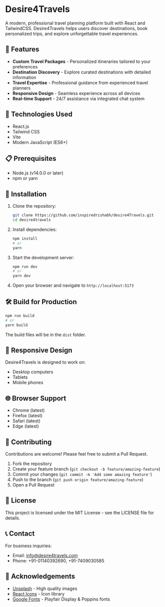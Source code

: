 # Desire4Travels

A modern, professional travel planning platform built with React and TailwindCSS. Desire4Travels helps users discover destinations, book personalized trips, and explore unforgettable travel experiences.

## 🌟 Features

- **Custom Travel Packages** - Personalized itineraries tailored to your preferences
- **Destination Discovery** - Explore curated destinations with detailed information
- **Travel Expertise** - Professional guidance from experienced travel planners
- **Responsive Design** - Seamless experience across all devices
- **Real-time Support** - 24/7 assistance via integrated chat system

## 🚀 Technologies Used

- React.js
- Tailwind CSS
- Vite
- Modern JavaScript (ES6+)

## 📋 Prerequisites

- Node.js (v14.0.0 or later)
- npm or yarn

## 🔧 Installation

1. Clone the repository:

   ```bash
   git clone https://github.com/inspiredrishabh/desire4Travels.git
   cd desire4travels
   ```

2. Install dependencies:

   ```bash
   npm install
   # or
   yarn
   ```

3. Start the development server:

   ```bash
   npm run dev
   # or
   yarn dev
   ```

4. Open your browser and navigate to `http://localhost:5173`

## 🛠️ Build for Production

```bash
npm run build
# or
yarn build
```

The build files will be in the `dist` folder.

## 📱 Responsive Design

Desire4Travels is designed to work on:

- Desktop computers
- Tablets
- Mobile phones

## 🌐 Browser Support

- Chrome (latest)
- Firefox (latest)
- Safari (latest)
- Edge (latest)

## 🤝 Contributing

Contributions are welcome! Please feel free to submit a Pull Request.

1. Fork the repository
2. Create your feature branch (`git checkout -b feature/amazing-feature`)
3. Commit your changes (`git commit -m 'Add some amazing feature'`)
4. Push to the branch (`git push origin feature/amazing-feature`)
5. Open a Pull Request

## 📄 License

This project is licensed under the MIT License - see the LICENSE file for details.

## 📞 Contact

For business inquiries:

- Email: info@desire4travels.com
- Phone: +91-01140392690, +91-7409030585

## 🙏 Acknowledgements

- [Unsplash](https://unsplash.com/) - High quality images
- [React Icons](https://react-icons.github.io/react-icons/) - Icon library
- [Google Fonts](https://fonts.google.com/) - Playfair Display & Poppins fonts

